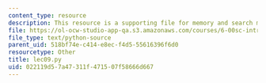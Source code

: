```yaml
---
content_type: resource
description: This resource is a supporting file for memory and search methods.
file: https://ol-ocw-studio-app-qa.s3.amazonaws.com/courses/6-00sc-introduction-to-computer-science-and-programming-spring-2011/022119d57a47311f471507f58666d667_lec09.py
file_type: text/python-source
parent_uid: 518bf74e-c414-e8ec-f4d5-55616396f6d0
resourcetype: Other
title: lec09.py
uid: 022119d5-7a47-311f-4715-07f58666d667
---
```

